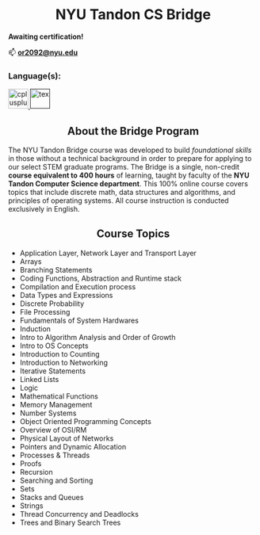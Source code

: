 <h1 align="center"> NYU Tandon CS Bridge </h1>
 <p>
 <b>Awaiting certification!</b>

 📫 **or2092@nyu.edu**
 </p>

 <h3 align="left">Language(s):</h3>
 
  <p align="left"> 
  
   <a href="https://isocpp.org/" target="_blank" rel="noreferrer"> 
   <img src="https://cdn-icons-png.flaticon.com/512/6132/6132222.png" alt="cplusplus" width="40" height="40"/> 
   </a>
   
   <a href="" target="_blank" rel="noreferrer">
   <img src="https://cdn-icons-png.flaticon.com/512/5098/5098212.png" alt="tex" width="40" height="40"/>
   </a>
   
 </p>

<h2 align = "center" >About the Bridge Program</h2>
<p>The NYU Tandon Bridge course was developed to build <i>foundational skills</i> in those without a technical background in order to prepare for applying to our select STEM graduate programs. The Bridge is a single, non-credit <b>course equivalent to 400 hours</b> of learning, taught by faculty of the <b>NYU Tandon Computer Science department</b>. This 100% online course covers topics that include discrete math, data structures and algorithms, and principles of operating systems. All course instruction is conducted exclusively in English.</p>

<h2 align = "center" >Course Topics</h2>
<ul>
<li> Application Layer, Network Layer and Transport Layer </li>
<li> Arrays </li>
<li> Branching Statements </li>
<li> Coding Functions, Abstraction and Runtime stack </li>
<li> Compilation and Execution process </li>
<li> Data Types and Expressions </li>
<li> Discrete Probability </li>
<li> File Processing </li>
<li> Fundamentals of System Hardwares </li>
<li> Induction </li>
<li> Intro to Algorithm Analysis and Order of Growth </li>
<li> Intro to OS Concepts </li>
<li> Introduction to Counting </li>
<li> Introduction to Networking </li>
<li> Iterative Statements </li>
<li> Linked Lists </li>
<li> Logic </li>
<li> Mathematical Functions </li>
<li> Memory Management </li>
<li> Number Systems </li>
<li> Object Oriented Programming Concepts </li>
<li> Overview of OSI/RM </li>
<li> Physical Layout of Networks </li>
<li> Pointers and Dynamic Allocation </li>
<li> Processes & Threads </li>
<li> Proofs </li>
<li> Recursion </li> </li>
<li> Searching and Sorting </li>
<li> Sets </li> </li>
<li> Stacks and Queues </li>
<li> Strings </li>
<li> Thread Concurrency and Deadlocks </li>
<li> Trees and Binary Search Trees </li>
</ul>
